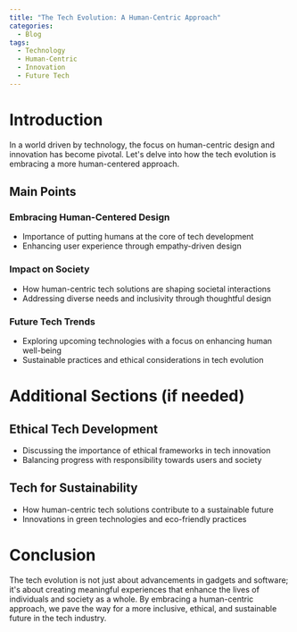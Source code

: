 ```yaml
---
title: "The Tech Evolution: A Human-Centric Approach"
categories:
  - Blog
tags:
  - Technology
  - Human-Centric
  - Innovation
  - Future Tech
---
```


# Introduction
In a world driven by technology, the focus on human-centric design and innovation has become pivotal. Let's delve into how the tech evolution is embracing a more human-centered approach.

## Main Points
### Embracing Human-Centered Design
- Importance of putting humans at the core of tech development
- Enhancing user experience through empathy-driven design

### Impact on Society
- How human-centric tech solutions are shaping societal interactions
- Addressing diverse needs and inclusivity through thoughtful design

### Future Tech Trends
- Exploring upcoming technologies with a focus on enhancing human well-being
- Sustainable practices and ethical considerations in tech evolution

# Additional Sections (if needed)
## Ethical Tech Development
- Discussing the importance of ethical frameworks in tech innovation
- Balancing progress with responsibility towards users and society

## Tech for Sustainability
- How human-centric tech solutions contribute to a sustainable future
- Innovations in green technologies and eco-friendly practices

# Conclusion
The tech evolution is not just about advancements in gadgets and software; it's about creating meaningful experiences that enhance the lives of individuals and society as a whole. By embracing a human-centric approach, we pave the way for a more inclusive, ethical, and sustainable future in the tech industry.
